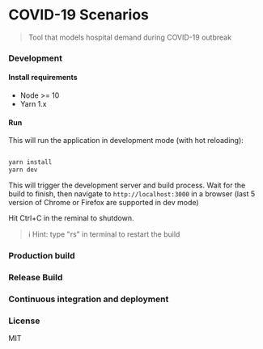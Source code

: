 # COVID-19 Scenarios

> Tool that models hospital demand during COVID-19 outbreak

### Development

#### Install requirements

- Node >= 10
- Yarn 1.x

#### Run

This will run the application in development mode (with hot reloading):

```bash

yarn install
yarn dev

```

This will trigger the development server and build process. Wait for the build
to finish, then navigate to `http://localhost:3000` in a browser (last 5 version
of Chrome or Firefox are supported in dev mode)

Hit Ctrl+C in the reminal to shutdown.

> ℹ️ Hint: type "rs<Enter>" in terminal to restart the build


### Production build


### Release Build


### Continuous integration and deployment


### License

MIT
